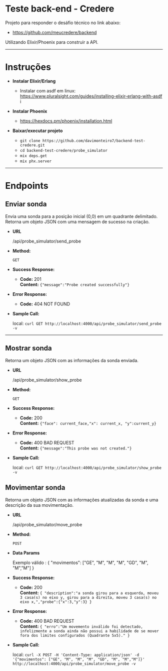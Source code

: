 # Teste back-end - Credere

  Projeto para responder o desáfio técnico no link abaixo:
  
  * https://github.com/meucredere/backend

  Utilizando Elixir/Phoenix para construir a API.

----

# Instruções
  
  * **Instalar Elixir/Erlang**
    
    * Instalar com asdf em linux: https://www.pluralsight.com/guides/installing-elixir-erlang-with-asdf                   i   
  
  * **Instalar Phoenix**
    
    * https://hexdocs.pm/phoenix/installation.html

  * **Baixar/executar projeto**
    
    * `git clone https://github.com/davimonteiro7/backend-test-credere.git`
    * `cd backend-test-credere/probe_simulator`
    * `mix deps.get`
    * `mix phx.server`

----

# Endpoints

**Enviar sonda**
----
  Envia uma sonda para a posição inicial (0,0) em um quadrante delimitado.
  Retorna um objeto JSON com uma mensagem de sucesso na criação.

* **URL**

  /api/probe_simulator/send_probe

* **Method:**

  `GET`
  
* **Success Response:**

  * **Code:** 201 <br />
    **Content:** `{"message":"Probe created successfully"}`
 
* **Error Response:**

  * **Code:** 404 NOT FOUND <br />

* **Sample Call:**

  local: `curl GET http://localhost:4000/api/probe_simulator/send_probe -v` 

----

**Mostrar sonda**
----
  
  Retorna um objeto JSON com as informações da sonda enviada.

* **URL**

  /api/probe_simulator/show_probe

* **Method:**

  `GET`
  
* **Success Response:**

  * **Code:** 200 <br />
    **Content:** `{"face": current_face,"x": current_x, "y":current_y}`
 
* **Error Response:**

  * **Code:** 400 BAD REQUEST <br />
    **Content:** `{"message":"This probe was not created."}`

* **Sample Call:**

  local: `curl GET http://localhost:4000/api/probe_simulator/show_probe -v` 

**Movimentar sonda**
----
  
  Retorna um objeto JSON com as informações atualizadas da sonda e uma descrição da sua movimentação.

* **URL**

  /api/probe_simulator/move_probe

* **Method:**

  `POST`
  
* **Data Params**

  Exemplo válido : {
                     "movimentos": ["GE", "M", "M", "M", "GD", "M", "M","M"]
                   }

* **Success Response:**

  * **Code:** 200 <br />
    **Content:** `{ "description":"a sonda girou para a esquerda, moveu 3 casa(s) no eixo y, girou para a direita, moveu 3 casa(s) no eixo x,","probe":{"x":3,"y":3} }`
 
* **Error Response:**

  * **Code:** 400 BAD REQUEST <br />
    **Content:** `{ "erro":"Um movemento inválido foi detectado, infelizmente a sonda ainda não possui a habilidade de se mover fora dos limites configurados (Quadrante 5x5)." }`

* **Sample Call:**

  local: `curl -X POST -H 'Content-Type: application/json' -d '{"movimentos": ["GE", "M", "M", "M", "GD", "M", "M","M"]}' http://localhost:4000/api/probe_simulator/move_probe -v` 
